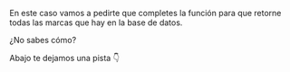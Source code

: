En este caso vamos a pedirte que completes la función para que retorne todas las marcas que hay en la base de datos.

¿No sabes cómo?

Abajo te dejamos una pista :point_down:


